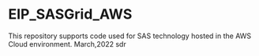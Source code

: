 # EIP_SASGrid_AWS
This repository supports code used for SAS technology hosted in the AWS Cloud environment. March,2022 sdr
